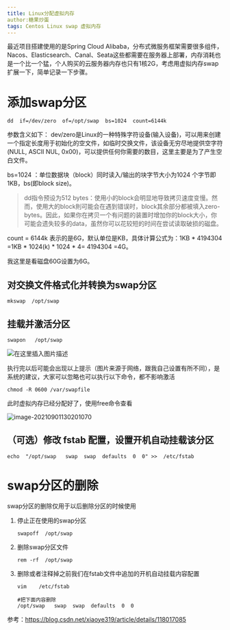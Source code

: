 ```yaml
---
title: Linux分配虚拟内存
author:糖果炒蛋
tags: Centos Linux swap 虚拟内存
---
```




最近项目搭建使用的是Spring Cloud Alibaba，分布式微服务框架需要很多组件，Nacos、Elasticsearch、Canal、Seata这些都需要在服务器上部署，内存消耗也是一个比一个猛，个人购买的云服务器内存也只有1核2G，考虑用虚拟内存swap扩展一下，简单记录一下步骤。

# 添加swap分区

```shell
dd  if=/dev/zero  of=/opt/swap  bs=1024  count=6144k
```

参数含义如下：
dev/zero是Linux的一种特殊字符设备(输入设备)，可以用来创建一个指定长度用于初始化的空文件，如临时交换文件，该设备无穷尽地提供空字符(NULL, ASCII NUL, 0x00)，可以提供任何你需要的数目，这里主要是为了产生空白文件。

bs=1024 ：单位数据块（block）同时读入/输出的块字节大小为1024 个字节即1KB，bs(即block size)。

> dd指令预设为512 bytes：使用小的block会明显地导致拷贝速度变慢。然而，使用大的block則可能会在遇到错误时，block其余部分都被填入zero-bytes。因此，如果你在拷贝一个有问题的装置时增加你的block大小，你可能会遗失较多的data，虽然你可以花较短的时间在尝试读取破损的磁盘。

count = 6144k 表示的是6G，默认单位是KB，具体计算公式为：1KB * 4194304 =1KB * 1024(k) * 1024 * 4= 4194304 =4G。

我这里是看磁盘60G设置为6G。

## 对交换文件格式化并转换为swap分区

```shell
mkswap  /opt/swap
```

## 挂载并激活分区

```shell
swapon   /opt/swap
```

![在这里插入图片描述](https://cdn.jsdelivr.net/gh/GroundZeros/ImageHost@main/images/202109011259861.png)

执行完以后可能会出现以上提示（图片来源于网络，跟我自己设置有所不同），是系统的建议，大家可以忽略也可以执行以下命令，都不影响激活

```shell
chmod -R 0600 /var/swapfile
```

此时虚拟内存已经分配好了，使用free命令查看

![image-20210901130201070](https://cdn.jsdelivr.net/gh/GroundZeros/ImageHost@main/images/202109011302099.png)

## （可选）修改 fstab 配置，设置开机自动挂载该分区

```shell
echo  "/opt/swap   swap  swap  defaults  0  0" >>  /etc/fstab
```



# swap分区的删除

swap分区的删除仅用于以后删除分区的时候使用

1. 停止正在使用的swap分区

   ```shell
   swapoff  /opt/swap
   ```

   

2. 删除swap分区文件

   ```shell
   rem -rf  /opt/swap
   ```

   

3. 删除或者注释掉之前我们在fstab文件中追加的开机自动挂载内容配置

   ```shell
   vim    /etc/fstab
   
   #把下面内容删除
   /opt/swap   swap  swap  defaults  0  0
   ```



参考：<https://blog.csdn.net/xiaoye319/article/details/118017085>

